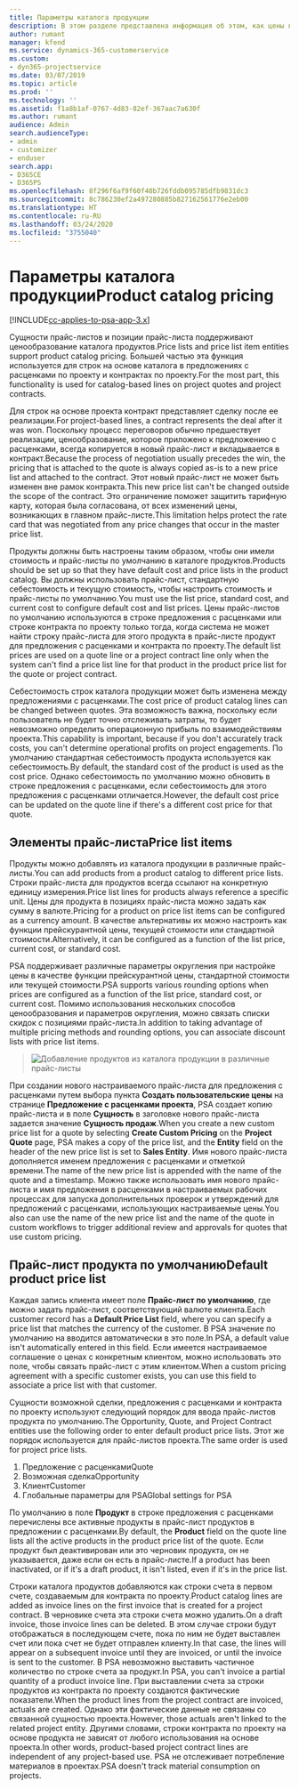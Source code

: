 ```yaml
---
title: Параметры каталога продукции
description: В этом разделе представлена информация об этом, как цены каталога продуктов работают в Dynamics 365 Project Service Automation (PSA).
author: rumant
manager: kfend
ms.service: dynamics-365-customerservice
ms.custom:
- dyn365-projectservice
ms.date: 03/07/2019
ms.topic: article
ms.prod: ''
ms.technology: ''
ms.assetid: f1a8b1af-0767-4d83-82ef-367aac7a630f
ms.author: rumant
audience: Admin
search.audienceType:
- admin
- customizer
- enduser
search.app:
- D365CE
- D365PS
ms.openlocfilehash: 8f296f6af9f60f40b726fddb095785dfb9831dc3
ms.sourcegitcommit: 8c786230ef2a497280885b827162561776e2eb00
ms.translationtype: HT
ms.contentlocale: ru-RU
ms.lasthandoff: 03/24/2020
ms.locfileid: "3755040"
---
```

# <a name="product-catalog-pricing"></a><span data-ttu-id="070c1-103">Параметры каталога продукции</span><span class="sxs-lookup"><span data-stu-id="070c1-103">Product catalog pricing</span></span> 

[!INCLUDE[cc-applies-to-psa-app-3.x](../includes/cc-applies-to-psa-app-3x.md)]


<span data-ttu-id="070c1-104">Сущности прайс-листов и позиции прайс-листа поддерживают ценообразование каталога продуктов.</span><span class="sxs-lookup"><span data-stu-id="070c1-104">Price lists and price list item entities support product catalog pricing.</span></span> <span data-ttu-id="070c1-105">Большей частью эта функция используется для строк на основе каталога в предложениях с расценками по проекту и контрактах по проекту.</span><span class="sxs-lookup"><span data-stu-id="070c1-105">For the most part, this functionality is used for catalog-based lines on project quotes and project contracts.</span></span>

<span data-ttu-id="070c1-106">Для строк на основе проекта контракт представляет сделку после ее реализации.</span><span class="sxs-lookup"><span data-stu-id="070c1-106">For project-based lines, a contract represents the deal after it was won.</span></span> <span data-ttu-id="070c1-107">Поскольку процесс переговоров обычно предшествует реализации, ценообразование, которое приложено к предложению с расценками, всегда копируется в новый прайс-лист и вкладывается в контракт.</span><span class="sxs-lookup"><span data-stu-id="070c1-107">Because the process of negotiation usually precedes the win, the pricing that is attached to the quote is always copied as-is to a new price list and attached to the contract.</span></span> <span data-ttu-id="070c1-108">Этот новый прайс-лист не может быть изменен вне рамок контракта.</span><span class="sxs-lookup"><span data-stu-id="070c1-108">This new price list can't be changed outside the scope of the contract.</span></span> <span data-ttu-id="070c1-109">Это ограничение поможет защитить тарифную карту, которая была согласована, от всех изменений цены, возникающих в главном прайс-листе.</span><span class="sxs-lookup"><span data-stu-id="070c1-109">This limitation helps protect the rate card that was negotiated from any price changes that occur in the master price list.</span></span>

<span data-ttu-id="070c1-110">Продукты должны быть настроены таким образом, чтобы они имели стоимость и прайс-листы по умолчанию в каталоге продуктов.</span><span class="sxs-lookup"><span data-stu-id="070c1-110">Products should be set up so that they have default cost and price lists in the product catalog.</span></span> <span data-ttu-id="070c1-111">Вы должны использовать прайс-лист, стандартную себестоимость и текущую стоимость, чтобы настроить стоимость и прайс-листы по умолчанию.</span><span class="sxs-lookup"><span data-stu-id="070c1-111">You must use the list price, standard cost, and current cost to configure default cost and list prices.</span></span> <span data-ttu-id="070c1-112">Цены прайс-листов по умолчанию используются в строке предложения с расценками или строке контракта по проекту только тогда, когда система не может найти строку прайс-листа для этого продукта в прайс-листе продукт для предложения с расценками и контракта по проекту.</span><span class="sxs-lookup"><span data-stu-id="070c1-112">The default list prices are used on a quote line or a project contract line only when the system can't find a price list line for that product in the product price list for the quote or project contract.</span></span>

<span data-ttu-id="070c1-113">Себестоимость строк каталога продукции может быть изменена между предложениями с расценками.</span><span class="sxs-lookup"><span data-stu-id="070c1-113">The cost price of product catalog lines can be changed between quotes.</span></span> <span data-ttu-id="070c1-114">Эта возможность важна, поскольку если пользователь не будет точно отслеживать затраты, то будет невозможно определить операционную прибыль по взаимодействиям проекта.</span><span class="sxs-lookup"><span data-stu-id="070c1-114">This capability is important, because if you don't accurately track costs, you can't determine operational profits on project engagements.</span></span> <span data-ttu-id="070c1-115">По умолчанию стандартная себестоимость продукта используется как себестоимость.</span><span class="sxs-lookup"><span data-stu-id="070c1-115">By default, the standard cost of the product is used as the cost price.</span></span> <span data-ttu-id="070c1-116">Однако себестоимость по умолчанию можно обновить в строке предложения с расценками, если себестоимость для этого предложения с расценками отличается.</span><span class="sxs-lookup"><span data-stu-id="070c1-116">However, the default cost price can be updated on the quote line if there's a different cost price for that quote.</span></span>

## <a name="price-list-items"></a><span data-ttu-id="070c1-117">Элементы прайс-листа</span><span class="sxs-lookup"><span data-stu-id="070c1-117">Price list items</span></span>

<span data-ttu-id="070c1-118">Продукты можно добавлять из каталога продукции в различные прайс-листы.</span><span class="sxs-lookup"><span data-stu-id="070c1-118">You can add products from a product catalog to different price lists.</span></span> <span data-ttu-id="070c1-119">Строки прайс-листа для продуктов всегда ссылают на конкретную единицу измерения.</span><span class="sxs-lookup"><span data-stu-id="070c1-119">Price list lines for products always reference a specific unit.</span></span> <span data-ttu-id="070c1-120">Цены для продукта в позициях прайс-листа можно задать как сумму в валюте.</span><span class="sxs-lookup"><span data-stu-id="070c1-120">Pricing for a product on price list items can be configured as a currency amount.</span></span> <span data-ttu-id="070c1-121">В качестве альтернативы их можно настроить как функции прейскурантной цены, текущей стоимости или стандартной стоимости.</span><span class="sxs-lookup"><span data-stu-id="070c1-121">Alternatively, it can be configured as a function of the list price, current cost, or standard cost.</span></span>

<span data-ttu-id="070c1-122">PSA поддерживает различные параметры округления при настройке цены в качестве функции прейскурантной цены, стандартной стоимости или текущей стоимости.</span><span class="sxs-lookup"><span data-stu-id="070c1-122">PSA supports various rounding options when prices are configured as a function of the list price, standard cost, or current cost.</span></span> <span data-ttu-id="070c1-123">Помимо использования нескольких способов ценообразования и параметров округления, можно связать списки скидок с позициями прайс-листа.</span><span class="sxs-lookup"><span data-stu-id="070c1-123">In addition to taking advantage of multiple pricing methods and rounding options, you can associate discount lists with price list items.</span></span> 

> ![Добавление продуктов из каталога продукции в различные прайс-листы](media/basic-guide-16.png)

<span data-ttu-id="070c1-125">При создании нового настраиваемого прайс-листа для предложения с расценками путем выбора пункта **Создать пользовательские цены** на странице **Предложение с расценками проекта**, PSA создает копию прайс-листа и в поле **Сущность** в заголовке нового прайс-листа задается значение **Сущность продаж**.</span><span class="sxs-lookup"><span data-stu-id="070c1-125">When you create a new custom price list for a quote by selecting **Create Custom Pricing** on the **Project Quote** page, PSA makes a copy of the price list, and the **Entity** field on the header of the new price list is set to **Sales Entity**.</span></span> <span data-ttu-id="070c1-126">Имя нового прайс-листа дополняется именем предложения с расценками и отметкой времени.</span><span class="sxs-lookup"><span data-stu-id="070c1-126">The name of the new price list is appended with the name of the quote and a timestamp.</span></span> <span data-ttu-id="070c1-127">Можно также использовать имя нового прайс-листа и имя предложения в расценками в настраиваемых рабочих процессах для запуска дополнительных проверок и утверждений для предложений с расценками, использующих настраиваемые цены.</span><span class="sxs-lookup"><span data-stu-id="070c1-127">You also can use the name of the new price list and the name of the quote in custom workflows to trigger additional review and approvals for quotes that use custom pricing.</span></span>

 
## <a name="default-product-price-list"></a><span data-ttu-id="070c1-128">Прайс-лист продукта по умолчанию</span><span class="sxs-lookup"><span data-stu-id="070c1-128">Default product price list</span></span>
<span data-ttu-id="070c1-129">Каждая запись клиента имеет поле **Прайс-лист по умолчанию**, где можно задать прайс-лист, соответствующий валюте клиента.</span><span class="sxs-lookup"><span data-stu-id="070c1-129">Each customer record has a **Default Price List** field, where you can specify a price list that matches the currency of the customer.</span></span> <span data-ttu-id="070c1-130">В PSA значение по умолчанию на вводится автоматически в это поле.</span><span class="sxs-lookup"><span data-stu-id="070c1-130">In PSA, a default value isn't automatically entered in this field.</span></span> <span data-ttu-id="070c1-131">Если имеется настраиваемое соглашение о ценах с конкретным клиентом, можно использовать это поле, чтобы связать прайс-лист с этим клиентом.</span><span class="sxs-lookup"><span data-stu-id="070c1-131">When a custom pricing agreement with a specific customer exists, you can use this field to associate a price list with that customer.</span></span>

<span data-ttu-id="070c1-132">Сущности возможной сделки, предложения с расценками и контракта по проекту используют следующий порядок для ввода прайс-листов продукта по умолчанию.</span><span class="sxs-lookup"><span data-stu-id="070c1-132">The Opportunity, Quote, and Project Contract entities use the following order to enter default product price lists.</span></span> <span data-ttu-id="070c1-133">Этот же порядок используется для прайс-листов проекта.</span><span class="sxs-lookup"><span data-stu-id="070c1-133">The same order is used for project price lists.</span></span>

1.  <span data-ttu-id="070c1-134">Предложение с расценками</span><span class="sxs-lookup"><span data-stu-id="070c1-134">Quote</span></span>
2.  <span data-ttu-id="070c1-135">Возможная сделка</span><span class="sxs-lookup"><span data-stu-id="070c1-135">Opportunity</span></span>
3.  <span data-ttu-id="070c1-136">Клиент</span><span class="sxs-lookup"><span data-stu-id="070c1-136">Customer</span></span>
4.  <span data-ttu-id="070c1-137">Глобальные параметры для PSA</span><span class="sxs-lookup"><span data-stu-id="070c1-137">Global settings for PSA</span></span>

<span data-ttu-id="070c1-138">По умолчанию в поле **Продукт** в строке предложения с расценками перечислены все активные продукты в прайс-лист продуктов в предложении с расценками.</span><span class="sxs-lookup"><span data-stu-id="070c1-138">By default, the **Product** field on the quote line lists all the active products in the product price list of the quote.</span></span> <span data-ttu-id="070c1-139">Если продукт был деактивирован или это черновик продукта, он не указывается, даже если он есть в прайс-листе.</span><span class="sxs-lookup"><span data-stu-id="070c1-139">If a product has been inactivated, or if it's a draft product, it isn't listed, even if it's in the price list.</span></span> 

<span data-ttu-id="070c1-140">Строки каталога продуктов добавляются как строки счета в первом счете, создаваемым для контракта по проекту.</span><span class="sxs-lookup"><span data-stu-id="070c1-140">Product catalog lines are added as invoice lines on the first invoice that is created for a project contract.</span></span> <span data-ttu-id="070c1-141">В черновике счета эта строки счета можно удалить.</span><span class="sxs-lookup"><span data-stu-id="070c1-141">On a draft invoice, those invoice lines can be deleted.</span></span> <span data-ttu-id="070c1-142">В этом случае строки будут отображаться в последующем счете, пока по ним не будет выставлен счет или пока счет не будет отправлен клиенту.</span><span class="sxs-lookup"><span data-stu-id="070c1-142">In that case, the lines will appear on a subsequent invoice until they are invoiced, or until the invoice is sent to the customer.</span></span> <span data-ttu-id="070c1-143">В PSA невозможно выставить частичное количество по строке счета за продукт.</span><span class="sxs-lookup"><span data-stu-id="070c1-143">In PSA, you can't invoice a partial quantity of a product invoice line.</span></span> <span data-ttu-id="070c1-144">При выставлении счета за строки продуктов из контракта по проекту создаются фактические показатели.</span><span class="sxs-lookup"><span data-stu-id="070c1-144">When the product lines from the project contract are invoiced, actuals are created.</span></span> <span data-ttu-id="070c1-145">Однако эти фактические данные не связаны со связанной сущностью проекта.</span><span class="sxs-lookup"><span data-stu-id="070c1-145">However, those actuals aren't linked to the related project entity.</span></span> <span data-ttu-id="070c1-146">Другими словами, строки контракта по проекту на основе продукта не зависят от любого использования на основе проекта.</span><span class="sxs-lookup"><span data-stu-id="070c1-146">In other words, product-based project contract lines are independent of any project-based use.</span></span> <span data-ttu-id="070c1-147">PSA не отслеживает потребление материалов в проектах.</span><span class="sxs-lookup"><span data-stu-id="070c1-147">PSA doesn't track material consumption on projects.</span></span>
